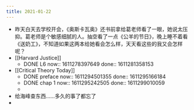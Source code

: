 ```yaml
---
title: 2021-01-22
---
```


- 昨天白天去学校开会，《奥斯卡瓦奥》还书前拿给葛老师看了一眼，她说太压抑。葛老师是个敏感细腻的人。抽空看了一点《公羊的节日》，晚上睡不着看《送奶工》，不知道如果这两本给她看会怎么样，天天看这些的我又会怎样呢？
- [[Harvard Justice]]
    - DONE L6
      now:: 1611278397649
      done:: 1611281358153
- [[Critical Theory Today]]
    - DONE  preface
      now:: 1611294501355
      done:: 1611295166184
    - DONE chap 1
      now:: 1611295242505
      done:: 1611299010059
    -
- 给海峰查东西……多久的事了都忘了
-